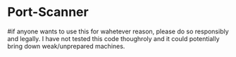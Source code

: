 # Port-Scanner

#if anyone wants to use this for wahetever reason, please do so responsibly and legally. I have not tested this code thoughroly and it could potentially bring down weak/unprepared machines.
